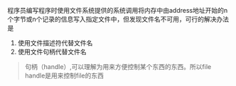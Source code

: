 程序员编写程序时使用文件系统提供的系统调用将内存中由address地址开始的n个字节或n个记录的信息写入指定文件中，但发现文件名不可用，可行的解决办法是

1. 使用文件描述符代替文件名
2. 使用文件句柄代替文件名

> 句柄（handle）,可以理解为用来方便控制某个东西的东西。所以file handle是用来控制file的东西